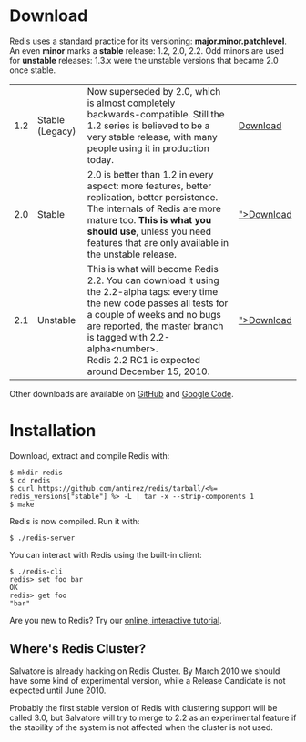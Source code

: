 Download
===

Redis uses a standard practice for its versioning:
**major.minor.patchlevel**.
An even **minor** marks a **stable**
release: 1.2, 2.0, 2.2.  Odd minors are used for **unstable**
releases: 1.3.x were the unstable versions that became 2.0 once stable.

<table class="versions">
  <tr>
    <td>1.2</td>
    <td>Stable (Legacy)</td>
    <td>Now superseded by 2.0, which is almost completely
    backwards-compatible. Still the 1.2 series is believed to be a very
    stable release, with many people using it in production today.</td>
    <td>
      <a href="http://code.google.com/p/redis/downloads/detail?name=redis-1.2.6.tar.gz">Download</a>
    </td>
  </tr>

  <tr class="current">
    <td>2.0</td>
    <td>Stable</td>
    <td>2.0 is better than 1.2 in every aspect: more features, better
    replication, better persistence. The internals of Redis are more
    mature too. <strong>This is what you should use</strong>, unless you
    need features that are only available in the unstable release.</td>
    <td>
      <a href="https://github.com/antirez/redis/tarball/<%= redis_versions["stable"] %>">Download</a>
    </td>
  </tr>

  <tr>
    <td>2.1</td>
    <td>Unstable</td>
    <td>This is what will become Redis 2.2. You can download it using
    the 2.2-alpha tags: every time the new code passes all tests for
    a couple of weeks and no bugs are reported, the master branch is
    tagged with 2.2-alpha&lt;number&gt;. <br>
    Redis 2.2 RC1 is expected around December 15, 2010.</td>
    <td>
      <a href="https://github.com/antirez/redis/tarball/<%= redis_versions["development"] %>">Download</a>
    </td>
  </tr>
</table>

Other downloads are available on [GitHub](https://github.com/antirez/redis/downloads)
and [Google Code](http://code.google.com/p/redis/downloads/list?can=1).

Installation
===

Download, extract and compile Redis with:

    $ mkdir redis
    $ cd redis
    $ curl https://github.com/antirez/redis/tarball/<%= redis_versions["stable"] %> -L | tar -x --strip-components 1
    $ make

Redis is now compiled. Run it with:

    $ ./redis-server

You can interact with Redis using the built-in client:

    $ ./redis-cli
    redis> set foo bar
    OK
    redis> get foo
    "bar"

Are you new to Redis? Try our [online, interactive tutorial](http://try.redis-db.com).

Where's Redis Cluster?
---

Salvatore is already hacking on Redis Cluster. By March 2010 we should
have some kind of experimental version, while a Release Candidate is not
expected until June 2010.

Probably the first stable version of Redis with clustering support will
be called 3.0, but Salvatore will try to merge to 2.2 as an experimental
feature if the stability of the system is not affected when the cluster
is not used.
